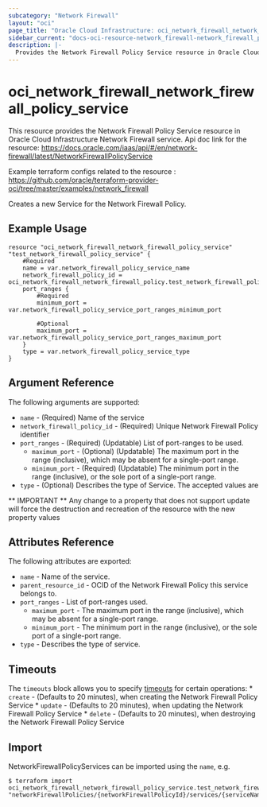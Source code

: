 ```yaml
---
subcategory: "Network Firewall"
layout: "oci"
page_title: "Oracle Cloud Infrastructure: oci_network_firewall_network_firewall_policy_service"
sidebar_current: "docs-oci-resource-network_firewall-network_firewall_policy_service"
description: |-
  Provides the Network Firewall Policy Service resource in Oracle Cloud Infrastructure Network Firewall service
---
```


# oci_network_firewall_network_firewall_policy_service
This resource provides the Network Firewall Policy Service resource in Oracle Cloud Infrastructure Network Firewall service.
Api doc link for the resource: https://docs.oracle.com/iaas/api/#/en/network-firewall/latest/NetworkFirewallPolicyService

Example terraform configs related to the resource : https://github.com/oracle/terraform-provider-oci/tree/master/examples/network_firewall

Creates a new Service for the Network Firewall Policy.


## Example Usage

```hcl
resource "oci_network_firewall_network_firewall_policy_service" "test_network_firewall_policy_service" {
	#Required
	name = var.network_firewall_policy_service_name
	network_firewall_policy_id = oci_network_firewall_network_firewall_policy.test_network_firewall_policy.id
	port_ranges {
		#Required
		minimum_port = var.network_firewall_policy_service_port_ranges_minimum_port

		#Optional
		maximum_port = var.network_firewall_policy_service_port_ranges_maximum_port
	}
	type = var.network_firewall_policy_service_type
}
```

## Argument Reference

The following arguments are supported:

* `name` - (Required) Name of the service
* `network_firewall_policy_id` - (Required) Unique Network Firewall Policy identifier
* `port_ranges` - (Required) (Updatable) List of port-ranges to be used.
	* `maximum_port` - (Optional) (Updatable) The maximum port in the range (inclusive), which may be absent for a single-port range.
	* `minimum_port` - (Required) (Updatable) The minimum port in the range (inclusive), or the sole port of a single-port range.
* `type` - (Optional) Describes the type of Service. The accepted values are 


** IMPORTANT **
Any change to a property that does not support update will force the destruction and recreation of the resource with the new property values

## Attributes Reference

The following attributes are exported:

* `name` - Name of the service.
* `parent_resource_id` - OCID of the Network Firewall Policy this service belongs to.
* `port_ranges` - List of port-ranges used.
	* `maximum_port` - The maximum port in the range (inclusive), which may be absent for a single-port range.
	* `minimum_port` - The minimum port in the range (inclusive), or the sole port of a single-port range.
* `type` - Describes the type of service.

## Timeouts

The `timeouts` block allows you to specify [timeouts](https://registry.terraform.io/providers/oracle/oci/latest/docs/guides/changing_timeouts) for certain operations:
	* `create` - (Defaults to 20 minutes), when creating the Network Firewall Policy Service
	* `update` - (Defaults to 20 minutes), when updating the Network Firewall Policy Service
	* `delete` - (Defaults to 20 minutes), when destroying the Network Firewall Policy Service


## Import

NetworkFirewallPolicyServices can be imported using the `name`, e.g.

```
$ terraform import oci_network_firewall_network_firewall_policy_service.test_network_firewall_policy_service "networkFirewallPolicies/{networkFirewallPolicyId}/services/{serviceName}" 
```

